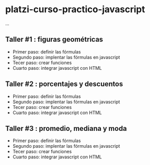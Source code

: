 # platzi-curso-practico-javascript

...
## Taller #1 : figuras geométricas

- Primer paso: definir las fórmulas
- Segundo paso: implentar las fórmulas en javascript 
- Tecer paso: crear funciones
- Cuarto paso: integrar javascript con HTML

## Taller #2 : porcentajes y descuentos

- Primer paso: definir las fórmulas
- Segundo paso: implentar las fórmulas en javascript 
- Tecer paso: crear funciones
- Cuarto paso: integrar javascript con HTML

## Taller #3 : promedio, mediana y moda

- Primer paso: definir las fórmulas
- Segundo paso: implentar las fórmulas en javascript 
- Tecer paso: crear funciones
- Cuarto paso: integrar javascript con HTML